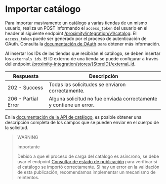 # Importar catálogo

Para importar masivamente un catálogo a varias tiendas de un mismo usuario, realiza un POST informando el `access_token` del usuario en el header al siguiente endpoint [/proximity/integration/v1/catalog](/developers/es/reference/mp_delivery/_proximity_integrationcatalog/post). El `access_token` puede ser generado por el proceso de autenticación de OAuth. Consulta la [documentación de OAuth](/developers/es/docs/mp-delivery/additional-content/security/oauth/introduction) para obtener más información.

Al insertar los IDs de las tiendas que recibirán el catálogo, se deben insertar los `externals_ids`. El ID externo de una tienda se puede configurar a través del endpoint [/proximity-integration/stores/{StoreID}/external_id](/developers/es/reference/mp_delivery/_proximity-integration_stores_StoreID_external_id/put).

| Respuesta | Descripción |
|---|---|
| 202 - Success | Todas las solicitudes se enviaron correctamente. |
| 206 - Partial Error | Alguna solicitud no fue enviada correctamente y contiene un error. |

En la [documentación de la API de catálogo](/developers/es/reference/mp_delivery/_proximity_integrationcatalog/post), es posible obtener una descripción completa de los campos que se pueden enviar en el cuerpo de la solicitud.

> WARNING
>
> Importante
>
> Debido a que el proceso de carga del catálogo es asíncrono, se debe usar el endpoint [Consultar de estado de publicación](/developers/es/reference/mp_delivery/_proximity_integrationcatalog_publication_id/get) para verificar si el catálogo se importó correctamente. Si hay un error en la validación de esta publicación, recomendamos implementar un mecanismo de reintentos.
